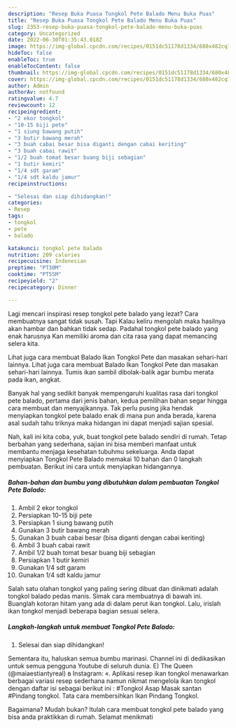 ```yaml
---
description: "Resep Buka Puasa Tongkol Pete Balado Menu Buka Puas"
title: "Resep Buka Puasa Tongkol Pete Balado Menu Buka Puas"
slug: 2353-resep-buka-puasa-tongkol-pete-balado-menu-buka-puas
category: Uncategorized
date: 2022-06-30T01:35:43.018Z
image: https://img-global.cpcdn.com/recipes/0151dc51178d1334/680x482cq70/tongkol-pete-balado-foto-resep-utama.jpg
hideToc: false
enableToc: true
enableTocContent: false
thumbnail: https://img-global.cpcdn.com/recipes/0151dc51178d1334/680x482cq70/tongkol-pete-balado-foto-resep-utama.jpg
cover: https://img-global.cpcdn.com/recipes/0151dc51178d1334/680x482cq70/tongkol-pete-balado-foto-resep-utama.jpg
author: Admin
authorAv: notfound
ratingvalue: 4.7
reviewcount: 12
recipeingredient:
- "2 ekor tongkol"
- "10-15 biji pete"
- "1 siung bawang putih"
- "3 butir bawang merah"
- "3 buah cabai besar bisa diganti dengan cabai keriting"
- "3 buah cabai rawit"
- "1/2 buah tomat besar buang biji sebagian"
- "1 butir kemiri"
- "1/4 sdt garam"
- "1/4 sdt kaldu jamur"
recipeinstructions:

- "Selesai dan siap dihidangkan!"
categories:
- Resep
tags:
- tongkol
- pete
- balado

katakunci: tongkol pete balado 
nutrition: 209 calories
recipecuisine: Indonesian
preptime: "PT30M"
cooktime: "PT55M"
recipeyield: "2"
recipecategory: Dinner

---
```



Lagi mencari inspirasi resep tongkol pete balado yang lezat? Cara membuatnya sangat tidak susah. Tapi Kalau keliru mengolah maka hasilnya akan hambar dan bahkan tidak sedap. Padahal tongkol pete balado yang enak harusnya Kan memiliki aroma dan cita rasa yang dapat memancing selera kita.


Lihat juga cara membuat Balado Ikan Tongkol Pete dan masakan sehari-hari lainnya. Lihat juga cara membuat Balado Ikan Tongkol Pete dan masakan sehari-hari lainnya. Tumis ikan sambil dibolak-balik agar bumbu merata pada ikan, angkat.

Banyak hal yang sedikit banyak mempengaruhi kualitas rasa dari tongkol pete balado, pertama dari jenis bahan, kedua pemilihan bahan segar hingga cara membuat dan menyajikannya. Tak perlu pusing jika hendak menyiapkan tongkol pete balado enak di mana pun anda berada, karena asal sudah tahu triknya maka hidangan ini dapat menjadi sajian spesial.


Nah, kali ini kita coba, yuk, buat tongkol pete balado sendiri di rumah. Tetap berbahan yang sederhana, sajian ini bisa memberi manfaat untuk membantu menjaga kesehatan tubuhmu sekeluarga. Anda dapat menyiapkan Tongkol Pete Balado memakai 10 bahan dan 0 langkah pembuatan. Berikut ini cara untuk menyiapkan hidangannya.

<!--inarticleads1-->

##### Bahan-bahan dan bumbu yang dibutuhkan dalam pembuatan Tongkol Pete Balado:

1. Ambil 2 ekor tongkol
1. Persiapkan 10-15 biji pete
1. Persiapkan 1 siung bawang putih
1. Gunakan 3 butir bawang merah
1. Gunakan 3 buah cabai besar (bisa diganti dengan cabai keriting)
1. Ambil 3 buah cabai rawit
1. Ambil 1/2 buah tomat besar buang biji sebagian
1. Persiapkan 1 butir kemiri
1. Gunakan 1/4 sdt garam
1. Gunakan 1/4 sdt kaldu jamur


Salah satu olahan tongkol yang paling sering dibuat dan dinikmati adalah tongkol balado pedas manis. Simak cara membuatnya di bawah ini. Buanglah kotoran hitam yang ada di dalam perut ikan tongkol. Lalu, irislah ikan tongkol menjadi beberapa bagian sesuai selera. 

<!--inarticleads2-->

##### Langkah-langkah untuk membuat Tongkol Pete Balado:


1. Selesai dan siap dihidangkan!

Sementara itu, haluskan semua bumbu marinasi. Channel ini di dedikasikan untuk semua pengguna Youtube di seluruh dunia. E) The Queen (@maiaestiantyreal) в Instagram: «. Aplikasi resep ikan tongkol menawarkan berbagai variasi resep sederhana namun nikmat mengelola ikan tongkol dengan daftar isi sebagai berikut ini : #Tongkol Asap Masak santan #Pindang tongkol. Tata cara membersihkan Ikan Pindang Tongkol. 

Bagaimana? Mudah bukan? Itulah cara membuat tongkol pete balado yang bisa anda praktikkan di rumah. Selamat menikmati
